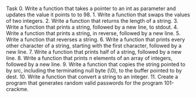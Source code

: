 Task 0. Write a function that takes a pointer to an int as parameter and updates the value it points to to 98.
      1. Write a function that swaps the values of two integers.
      2. Write a function that returns the length of a string.
      3. Write a function that prints a string, followed by a new line, to stdout.
      4. Write a function that prints a string, in reverse, followed by a new line.
      5. Write a function that reverses a string.
      6. Write a function that prints every other character of a string, starting with the first character, followed by a new line.
      7. Write a function that prints half of a string, followed by a new line.
      8. Write a function that prints n elements of an array of integers, followed by a new line.
      9. Write a function that copies the string pointed to by src, including the terminating null byte (\0), to the buffer pointed to by dest.
      10. Write a function that convert a string to an integer.
      11. Create a program that generates random valid passwords for the program 101-crackme.
